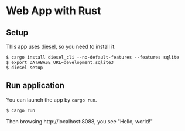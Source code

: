 # Web App with Rust

## Setup

This app uses [diesel](https://diesel.rs/), so you need to install it.

```console
$ cargo install diesel_cli --no-default-features --features sqlite
$ export DATABASE_URL=development.sqlite3
$ diesel setup
```

## Run application

You can launch the app by `cargo run`.

```console
$ cargo run
```

Then browsing http://localhost:8088, you see "Hello, world!"
